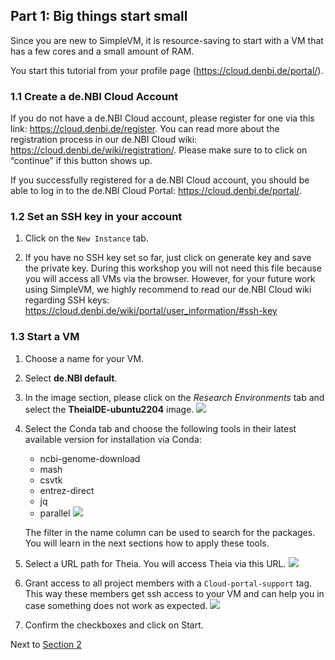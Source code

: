 ## Part 1: Big things start small

Since you are new to SimpleVM, it is resource-saving to start with a VM that
has a few cores and a small amount of RAM.

You start this tutorial from your profile page (https://cloud.denbi.de/portal/).

### 1.1 Create a de.NBI Cloud Account

If you do not have a de.NBI Cloud account, please register for one
via this link: https://cloud.denbi.de/register.
You can read more about the registration process in our 
de.NBI Cloud wiki: https://cloud.denbi.de/wiki/registration/.
Please make sure to to click on “continue” if this button shows up.

If you successfully registered for a de.NBI Cloud account,
you should be able to log in to the de.NBI Cloud Portal: https://cloud.denbi.de/portal/.

### 1.2 Set an SSH key in your account

1. Click on the `New Instance` tab.

2. If you have no SSH key set so far, just click on generate key and save the
private key. During this workshop you will not need this file because 
you will access all VMs via the browser. However, for your future work using
SimpleVM, we highly recommend to read our de.NBI Cloud wiki regarding
SSH keys: https://cloud.denbi.de/wiki/portal/user_information/#ssh-key

### 1.3 Start a VM

1. Choose a name for your VM.
2. Select **de.NBI default**.
3. In the image section, please click on the *Research Environments* tab 
   and select the **TheiaIDE-ubuntu2204** image.
   ![](./figures/theiaImage.png)
4. Select the Conda tab and choose the following tools in their latest available version for installation via Conda: 
   * ncbi-genome-download
   * mash
   * csvtk
   * entrez-direct
   * jq
   * parallel
   ![](figures/bioconda.png)
   
   The filter in the name column can be used to search for the packages.
   You will learn in the next sections how to apply these tools.

4. Select a URL path for Theia. You will access Theia via this URL.
   ![](figures/researchenvironment_url.png)
5. Grant access to all project members with a `Cloud-portal-support` tag.
   This way these members get ssh access to your VM and can help you in case
   something does not work as expected.
   ![](figures/grantAccess.png)
6. Confirm the checkboxes and click on Start.

Next to [Section 2](part2.md)
